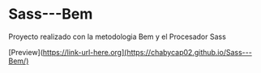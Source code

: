 # Sass---Bem
Proyecto realizado con la metodologia Bem y el Procesador Sass

[Preview](https://link-url-here.org](https://chabycap02.github.io/Sass---Bem/)
